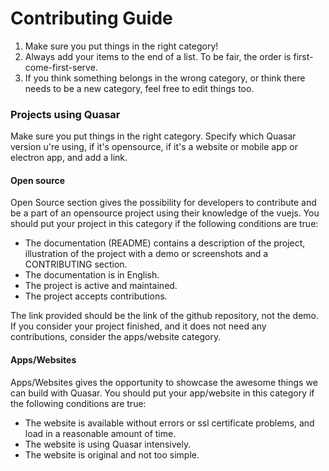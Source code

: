 # Contributing Guide

1. Make sure you put things in the right category!
2. Always add your items to the end of a list. To be fair, the order is first-come-first-serve.
3. If you think something belongs in the wrong category, or think there needs to be a new category, feel free to edit things too.



### Projects using Quasar

Make sure you put things in the right category.
Specify which Quasar version u're using, if it's opensource, if it's a website or mobile app or electron app, and add a link.

#### Open source

Open Source section gives the possibility for developers to contribute and be a part of an opensource project using their knowledge of the vuejs.
You should put your project in this category if the following conditions are true:
- The documentation (README) contains a description of the project, illustration of the project with a demo or screenshots and a CONTRIBUTING section.
- The documentation is in English.
- The project is active and maintained.
- The project accepts contributions.

The link provided should be the link of the github repository, not the demo.
If you consider your project finished, and it does not need any contributions, consider the apps/website category.

#### Apps/Websites

Apps/Websites gives the opportunity to showcase the awesome things we can build with Quasar.
You should put your app/website in this category if the following conditions are true:
- The website is available without errors or ssl certificate problems, and load in a reasonable amount of time.
- The website is using Quasar intensively.
- The website is original and not too simple.
